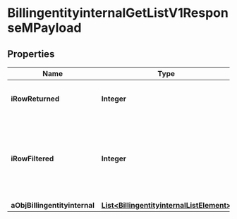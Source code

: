 

# BillingentityinternalGetListV1ResponseMPayload

## Properties

Name | Type | Description | Notes
------------ | ------------- | ------------- | -------------
**iRowReturned** | **Integer** | The number of rows returned | 
**iRowFiltered** | **Integer** | The number of rows matching your filters (if any) or the total number of rows | 
**aObjBillingentityinternal** | [**List&lt;BillingentityinternalListElement&gt;**](BillingentityinternalListElement.md) |  | 




